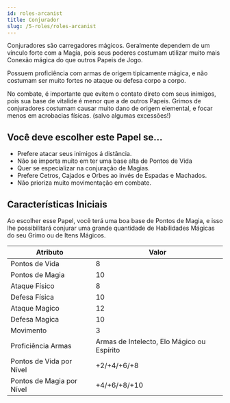 ```yaml
---
id: roles-arcanist
title: Conjurador
slug: /5-roles/roles-arcanist
---
```


Conjuradores são carregadores mágicos. Geralmente dependem de um vínculo forte com a Magia, pois seus poderes costumam utilizar muito mais Conexão mágica do que outros Papeis de Jogo.

Possuem proficiência com armas de origem tipicamente mágica, e não costumam ser muito fortes no ataque ou defesa corpo a corpo.

No combate, é importante que evitem o contato direto com seus inimigos, pois sua base de vitalide é menor que a de outros Papeis.
Grimos de conjuradores costumam causar muito dano de origem elemental, e focar menos em acrobacias físicas. (salvo algumas excessões!)

## Você deve escolher este Papel se...

- Prefere atacar seus inimigos á distância.
- Não se importa muito em ter uma base alta de Pontos de Vida
- Quer se especializar na conjuração de Magias.
- Prefere Cetros, Cajados e Orbes ao invés de Espadas e Machados.
- Não prioriza muito movimentação em combate.

## Características Iniciais

Ao escolher esse Papel, você terá uma boa base de Pontos de Magia, e isso lhe possibilitará conjurar uma grande quantidade de Habilidades Mágicas do seu Grimo ou de Itens Mágicos.

<table>
  <thead>
      <tr>
      <th>Atributo</th>
      <th>Valor</th>
    </tr>

  </thead>

  <tbody>
    <tr>
      <td>Pontos de Vida</td>
      <td>8</td>
    </tr>
    <tr>
      <td>Pontos de Magia</td>
      <td>10</td>
    </tr>
    <tr>
      <td>Ataque Físico</td>
      <td>8</td>
    </tr>
    <tr>
      <td>Defesa Física</td>
      <td>10</td>
    </tr>
    <tr>
      <td>Ataque Magico</td>
      <td>12</td>
    </tr>
    <tr>
      <td>Defesa Magica</td>
      <td>10</td>
    </tr>
    <tr>
      <td>Movimento</td>
      <td>3</td>
    </tr>
    <tr>
      <td>Proficiência Armas</td>
      <td>Armas de Intelecto, Elo Mágico ou Espírito</td>
    </tr>
    <tr>
      <td>Pontos de Vida por Nível</td>
      <td>+2/+4/+6/+8</td>
    </tr>
    <tr>
      <td>Pontos de Magia por Nível</td>
      <td>+4/+6/+8/+10</td>
    </tr>
  </tbody>
</table>

